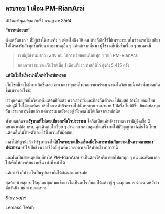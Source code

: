 ## ครบรอบ 1 เดือน PM-RianArai

*อัปเดตข้อมูลล่าสุดวันที่ 1 กรกฏาคม 2564*

**"ยาวหน่อยนะ"**

ตั้งแต่วันแรก ๆ ที่มีผู้เข้าใช้งานจริง ๆ เพียงไม่ถึง 10 คน บ้างก็เลิกใช้ไปเพราะระบบในช่วงแรกไม่เสถียร ไม่ได้รองรับกับทุกชั้นเรียน และสาเหตุอื่น ๆ 
แต่หลังจากนั้นมา ผู้ใช้งานก็เพิ่มขึ้นเรื่อย ๆ จนตอนนี้

> เรามีผู้ใช้งานมากถึง 240 คน ในการเรียนออนไลน์ทุก ๆ วันที่ PM-RianArai
>
> ยอดการเข้าชมของเว็บไซต์เมื่อ 1 เดือนที่แล้ว ทำสถิติไว้ สูงถึง 5,415 ครั้ง

**แต่นั่นไม่ใช่เรื่องน่าดีใจเท่าไหร่นักหรอก**

เว็บไซต์นี้จะไม่มีทางเกิดขึ้นเลย ถ้าพวกเราทุกคนไม่เจอการแพร่ระบาดของโควิดแบบนี้ แล้วทั้งหมดเกิดขึ้นเพราะอะไรล่ะ

เราทุกคนอยู่กับโควิดมาตั้งแต่ต้นปีที่แล้ว พวกเราระวังและป้องกันตัวเอง ใส่แมสก์ ล้างมือ ยอมเรียนสลับคู่คี่ ไม่ได้เจอเพื่อน เสียโอกาสทำกิจกรรมไปตั้งมากมาย
จนผ่านมา 1 ปีครึ่ง ไม่มีดีขึ้น มีแต่แย่ลงทุกวัน เรายกการ์ดขึ้นแล้ว แต่การระบาดยังคงอยู่ ทั้งหมดไม่ได้เกิดจากเราซักนิด

ทั้งหมดเกิดจาก**รัฐบาลที่ไม่เคยเห็นอกเห็นใจประชาชน** โควิดเป็นแค่หวัดธรรมดา เรามีผู้ติดเชื้อ 0 คนนะ แต่ต่อ พรก. ฉุกเฉินต่อไปเรื่อย ๆ 
อำนาจการควบคุมเบ็ดเสร็จ แต่ไม่มีปัญญาหาวัคซีนให้ โทษแต่คนอื่นไม่โทษตัวเอง ไร้ซึ่งความรับผิดชอบ

เวลาได้พิสูจน์แล้วว่ารัฐบาลจงใจ**ใช้โรคระบาดเป็นเครื่องมือในการหากินกับความเป็นความตายของประชาชน**
ทำให้เสียช่วงเวลาชีวิตวัยรุ่นที่พวกเราควรจะได้ทำอะไรมากกว่านี้

และนั่นเป็นสาเหตุหลัก ที่ทำให้ PM-RianArai จำเป็นต้องให้บริการต่อไปแก่ทุก ๆ คน และพัฒนาต่อไปเพื่อให้การเรียนง่ายขึ้น เท่าที่จะทำได้

แต่เอาจริงก็ทำอะไรเป็นรูปธรรมไม่ได้อ่ะเนอะ แย่ชะมัด

สุดท้ายท้ายสุด ขอให้ทุกคนสุขภาพแข็งแรงไม่เป็นอะไร ก็บอกได้แค่ว่าสู้ ๆ นะทุกคน เราต้องคาดหวังว่าซักวันนึง มันจะจบลงแหละ

*Stay safe!*

Lemasc Team
